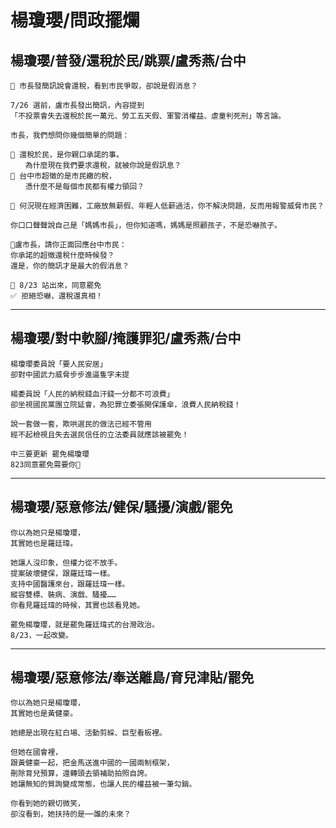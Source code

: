 # 楊瓊瓔/問政擺爛

## 楊瓊瓔/普發/還稅於民/跳票/盧秀燕/台中

```
📣 市長發簡訊說會還稅，看到市民爭取，卻說是假消息？

7/26 選前，盧市長發出簡訊，內容提到
「不投票會失去還稅於民一萬元、勞工五天假、軍警消權益、虐童判死刑」等言論。

市長，我們想問你幾個簡單的問題：

🔹 還稅於民，是你親口承諾的事。
　　為什麼現在我們要求還稅，就被你說是假訊息？
🔹 台中市超徵的是市民繳的稅，
　　憑什麼不是每個市民都有權力領回？

📌 何況現在經濟困難，工廠放無薪假、年輕人低薪過活，你不解決問題，反而用報警威脅市民？

你口口聲聲說自己是「媽媽市長」，但你知道嗎，媽媽是照顧孩子，不是恐嚇孩子。

📮盧市長，請你正面回應台中市民：
你承諾的超徵還稅什麼時候發？
還是，你的簡訊才是最大的假消息？

📅 8/23 站出來，同意罷免
✅ 拒絕恐嚇，還稅還真相！
```

---

## 楊瓊瓔/對中軟腳/掩護罪犯/盧秀燕/台中

```
楊瓊瓔委員說「要人民安居」
卻對中國武力威脅步步進逼隻字未提

楊委員說「人民的納稅錢血汗錢一分都不可浪費」
卻坐視國民黨團立院延會，為犯罪立委張開保護傘，浪費人民納稅錢！

說一套做一套，欺哄選民的做法已經不管用
經不起檢視且失去選民信任的立法委員就應該被罷免！

中三要更新 罷免楊瓊瓔
823同意罷免需要你🫶
```

---

## 楊瓊瓔/惡意修法/健保/騷擾/演戲/罷免

```
你以為她只是楊瓊瓔，
其實她也是羅廷瑋。

她讓人沒印象，但權力從不放手。
提案破壞健保，跟羅廷瑋一樣。
支持中國醫護來台，跟羅廷瑋一樣。
縱容雙標、裝病、演戲、騷擾……
你看見羅廷瑋的時候，其實也該看見她。

罷免楊瓊瓔，就是罷免羅廷瑋式的台灣政治。
8/23，一起改變。
```

---

## 楊瓊瓔/惡意修法/奉送離島/育兒津貼/罷免

```
你以為她只是楊瓊瓔，
其實她也是黃健豪。

她總是出現在紅白場、活動剪綵、巨型看板裡。

但她在國會裡，
跟黃健豪一起，把金馬送進中國的一國兩制框架，
刪除育兒預算，還轉頭去領補助拍照自誇。
她讓無知的質詢變成常態，也讓人民的權益被一筆勾銷。

你看到她的親切微笑，
卻沒看到，她扶持的是──誰的未來？
```